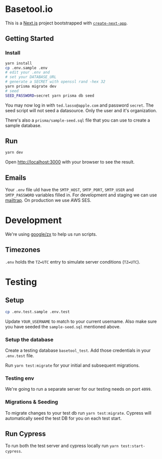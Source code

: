 # Basetool.io

This is a [Next.js](https://nextjs.org/) project bootstrapped with [`create-next-app`](https://github.com/vercel/next.js/tree/canary/packages/create-next-app).

## Getting Started

### Install

```bash
yarn install
cp .env.sample .env
# edit your .env and
# set your DATABASE_URL
# generate a SECRET with openssl rand -hex 32
yarn prisma migrate dev
# seed
SEED_PASSWORD=secret yarn prisma db seed
```

You may now log in with `ted.lasso@apple.com` and password `secret`. The seed script will not seed a datasource. Only the user and it's organization.

There's also a `prisma/sample-seed.sql` file that you can use to create a sample database.

## Run

```bash
yarn dev
```

Open [http://localhost:3000](http://localhost:3000) with your browser to see the result.

## Emails

Your `.env` file uld have the `SMTP_HOST`, `SMTP_PORT`, `SMTP_USER` and `SMTP_PASSWORD` variables filled in. For development and staging we can use [mailtrap](https://mailtrap.io/). On production we use AWS SES.

# Development

We're using [google/zx](https://github.com/google/zx) to help us run scripts.

## Timezones

`.env` holds the `TZ=UTC` entry to simulate server conditions (`TZ=UTC`).

# Testing

## Setup

```bash
cp .env.test.sample .env.test
```

Update `YOUR_USERNAME` to match to your current username. Also make sure you have seeded the `sample-seed.sql` mentioned above.

### Setup the database

Create a testing database `basetool_test`. Add those credentials in your `.env.test` file.

Run `yarn test:migrate` for your initial and subsequent migrations.

### Testing env

We're going to run a separate server for our testing needs on port `4099`.

### Migrations & Seeding

To migrate changes to your test db run `yarn test:migrate`. Cypress will automatically seed the test DB for you on each test start.

## Run Cypress

To run both the test server and cypress locally run `yarn test:start-cypress`.
